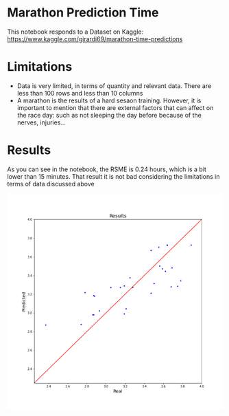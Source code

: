 # Marathon Prediction Time

This notebook responds to a Dataset on Kaggle: https://www.kaggle.com/girardi69/marathon-time-predictions

# Limitations

* Data is very limited, in terms of quantity and relevant data. There are less than 100 rows and less than 10 columns
* A marathon is the results of a hard sesaon training. However, it is important to mention that there are external factors that can affect on the race day: such as not sleeping the day before because of the nerves, injuries...

# Results

As you can see in the notebook, the RSME is 0.24 hours, which is a bit lower than 15 minutes. That result it is not bad considering the limitations in terms of data discussed above 

![alt text](Results.png)

